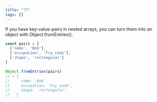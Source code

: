 ```yaml
---
title: "??"
tags: []
---
```

If you have key-value-pairs in nested arrays, you can turn them into an object with Object.fromEntries().

```js
const pairs = [
  ['name', 'Bob'],
  ['occupation', 'Fry cook'],
  ['shape', 'rectangular']
]

Object.fromEntries(pairs)
// ⇒ {
//     name: 'Bob',
//     occupation: 'Fry cook',
//     shape: 'rectangular'
//   }
```
